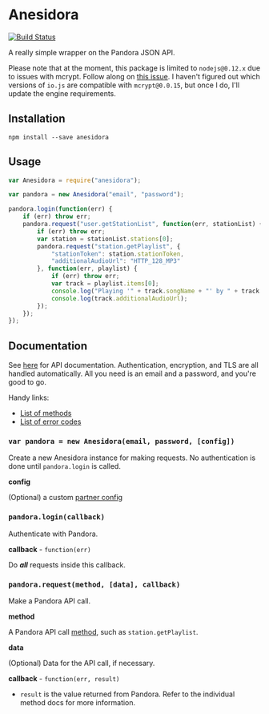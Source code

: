 Anesidora
=========

[![Build Status](https://travis-ci.org/dlom/anesidora.svg?branch=master)](https://travis-ci.org/dlom/anesidora)

A really simple wrapper on the Pandora JSON API.

Please note that at the moment, this package is limited to `nodejs@0.12.x` due to issues with mcrypt.
Follow along on [this issue](https://github.com/tugrul/node-mcrypt/issues/31).
I haven't figured out which versions of `io.js` are compatible with `mcrypt@0.0.15`, but once I do, I'll update the engine requirements.

## Installation

`npm install --save anesidora`

## Usage

```javascript
var Anesidora = require("anesidora");

var pandora = new Anesidora("email", "password");

pandora.login(function(err) {
    if (err) throw err;
    pandora.request("user.getStationList", function(err, stationList) {
        if (err) throw err;
        var station = stationList.stations[0];
        pandora.request("station.getPlaylist", {
            "stationToken": station.stationToken,
            "additionalAudioUrl": "HTTP_128_MP3"
        }, function(err, playlist) {
            if (err) throw err;
            var track = playlist.items[0];
            console.log("Playing '" + track.songName + "' by " + track.artistName);
            console.log(track.additionalAudioUrl);
        });
    });
});
```

## Documentation

See [here](http://6xq.net/pandora-apidoc/json/) for API documentation.
Authentication, encryption, and TLS are all handled automatically.
All you need is an email and a password, and you're good to go.

Handy links:

 - [List of methods](http://6xq.net/pandora-apidoc/json/methods/)
 - [List of error codes](http://6xq.net/pandora-apidoc/json/errorcodes/)

### `var pandora = new Anesidora(email, password, [config])`

Create a new Anesidora instance for making requests.
No authentication is done until `pandora.login` is called.

**config**

(Optional) a custom [partner config](http://6xq.net/pandora-apidoc/json/partners/#partners)

### `pandora.login(callback)`

Authenticate with Pandora.

**callback** - `function(err)`

Do ***all*** requests inside this callback.

### `pandora.request(method, [data], callback)`

Make a Pandora API call.

**method**

A Pandora API call [method](http://6xq.net/pandora-apidoc/json/methods/), such as `station.getPlaylist`.

**data**

(Optional) Data for the API call, if necessary.

**callback** - `function(err, result)`

 - `result` is the value returned from Pandora.  Refer to the individual method docs for more information.

